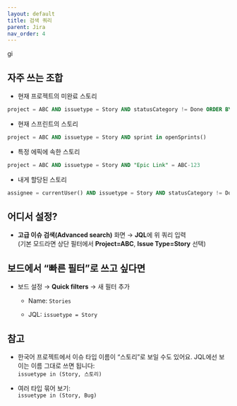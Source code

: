 ```yaml
---
layout: default
title: 검색 쿼리
parent: Jira
nav_order: 4
---
```




gi
## 자주 쓰는 조합

- 현재 프로젝트의 미완료 스토리
```sql
project = ABC AND issuetype = Story AND statusCategory != Done ORDER BY updated DESC
```

* 현재 스프린트의 스토리
```sql
project = ABC AND issuetype = Story AND sprint in openSprints()

```

* 특정 에픽에 속한 스토리
```sql
project = ABC AND issuetype = Story AND "Epic Link" = ABC-123

```

* 내게 할당된 스토리
```sql
assignee = currentUser() AND issuetype = Story AND statusCategory != Done

```

## 어디서 설정?

- **고급 이슈 검색(Advanced search)** 화면 → **JQL**에 위 쿼리 입력  
    (기본 모드라면 상단 필터에서 **Project=ABC**, **Issue Type=Story** 선택)
    

## 보드에서 “빠른 필터”로 쓰고 싶다면

- 보드 설정 → **Quick filters** → 새 필터 추가
    
    - Name: `Stories`
        
    - JQL: `issuetype = Story`
        

## 참고

- 한국어 프로젝트에서 이슈 타입 이름이 “스토리”로 보일 수도 있어요. JQL에선 보이는 이름 그대로 쓰면 됩니다:  
    `issuetype in (Story, 스토리)`
    
- 여러 타입 묶어 보기:  
    `issuetype in (Story, Bug)`